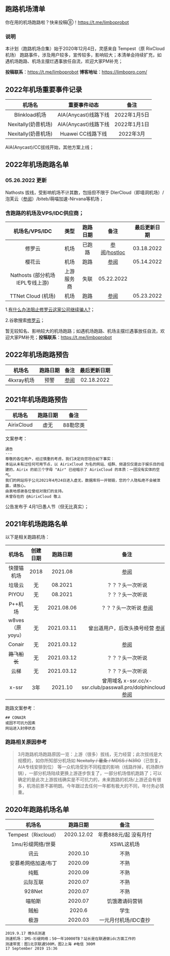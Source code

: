 ## 跑路机场清单

你在用的机场跑路啦？快来投稿⑧！https://t.me/limboprobot

### 说明
本计划（跑路机场合集）始于2020年12月4日，灵感来自 Tempest（原 RixCloud 机场） 跑路事件，涉及用户较多，宣传较多，影响较大；本清单会持续扩充，如遇机场跑路、机场主摆烂遇事放任自流，欢迎大家PM补充；

**投稿联系**：https://t.me/limboprobot
**博客地址**：https://limbopro.com/

## 2022年机场重要事件记录

|       机场名        |     重要事件动态     |     备注     |
| :-----------------: | :------------------: | :----------: |
|    Blinkload机场    | AIA(Anycast)线路下线 | 2022年1月5日 |
| Nexitally(奶昔机场) | AIA(Anycast)线路下线 | 2022年1月1日 |
| Nexitally(奶昔机场) |      Huawei CC线路下线      |  2022年3月   |


AIA(Anycast)/CC拔线开始，其他方案上线；

## 2022年机场跑路名单

### 05.26.2022 更新

 Nathosts 拔线，受影响机场不计其数，包括但不限于 DlerCloud（即墙洞机场）/泡芙云（[参阅]([url](https://t.me/airportbbq/15929))）/biteb/萌喵加速-Nirvana等机场；

### 含跑路的机场及VPS/IDC供应商；

|         机场名/VPS/IDC          |    类型    | 跑路日期 |                             备注                             | 最后更新日期 |
| :-----------------------------: | :--------: | :------: | :----------------------------------------------------------: | :----------: |
|             修罗云              |    机场    |  已跑路  | [参阅](https://t.me/airportbbq/14425)/[hostloc](https://hostloc.com/thread-972948-1-1.html) |  03.18.2022  |
|             樱花云              |    机场    |   跑路   |            [参阅](https://t.me/airportbbq/15700)             |  05.14.2022  |
| Nathosts (部分机场IEPL专线上游) | 上游服务商 |   失联   |                          05.22.2022                          |              |
|       TTNet Cloud (机场)        |    机场    |   跑路   |            [参阅](https://t.me/airportbbq/15918)             |  05.23.2022  |



1.[有什么办法阻止修罗云这家公司继续骗人?](https://hostloc.com/thread-972948-1-1.html)；

2.谷歌搜索[修罗云](https://www.google.com.hk/search?q=%E4%BF%AE%E7%BD%97%E4%BA%91%E8%B7%91%E8%B7%AF)；

暂无较知名、影响较大的机场跑路；如遇机场跑路、机场主摆烂遇事放任自流，欢迎大家PM补充；**投稿联系**：https://t.me/limboprobot


## 2022年机场跑路预告

|   机场名   | 跑路日期 |                 备注                  | 最后更新日期 |
| :--------: | :------: | :-----------------------------------: | :----------: |
| 4kxray机场 |   预警   | [参阅](https://t.me/airportbbq/13963) |  02.18.2022  |


## 2021年机场跑路预告


|   机场名   | 跑路日期 |     备注     |
| :--------: | :------: | :----------: |
| AirixCloud |   虚无   |   88勒您类   |


文案参考：

```
通告
---
尊敬的各位用户，经过慎重的考虑，我们决定向您坦白如下事实：
本站从未有过任何可用节点，以 AirixCloud 为名的网站、组群、频道仅仅是出于娱乐目的组建的，Airix 的前三个字母 "Air" 已经暗示了 AirixCloud 的本质：一团没有实体的空气。
我们的网站将于公元2021年4月24日进入虚无，数据库将一并销毁，您的个人隐私绝不会被泄露，请放心。
由衷地感谢各位曾经对我们的支持。
未曾存在的 @AirixCloud 敬上
```

公告发布于 4月1日愚人节（但无比真实）；

## 2021年机场跑路名单

以下是相关跑路机场：

|     机场名      | 创建日期 |  跑路日期  |                             备注                             |
| :-------------: | :------: | :--------: | :----------------------------------------------------------: |
|   快狸猫机场    |   2018   |  2021.08   |      [参阅](https://hostloc.com/thread-882432-1-1.html)      |
|     垃圾云      |    无    |  08.2021   |                       ？？？头一次听说                       |
|      PIYOU      |    无    |  08.2021   |                       ？？？头一次听说                       |
|     P++机场     |    无    | 2021.08.06 |    ？？？头一次听说 [参阅](https://t.me/airportbbq/7776)     |
| w8ves（原yoyu） |    无    | 2021.03.11 | 曾出道用户，后改头换号经营 [参阅](https://www.google.com/search?q=yoyu%E6%9C%BA%E5%9C%BA%E4%BA%8B%E4%BB%B6) |
|     Conair      |    无    | 2021.03.12 |            [参阅](https://t.me/QuanXApp/1189768)             |
|  ~~路飞船长~~   |    无    | 2021.03.12 |                       ？？？头一次听说                       |
|      云梯       |    无    | 2021.03.12 |                       ？？？头一次听说                       |
|      x-ssr      |   3年    |  2021.10   | 曾用域名 x-ssr.cc/x-ssr.club/passwall.pro/dolphincloud.cc [参阅](https://t.me/airportbbq/11107) |




跑路文案参考：

```
## CONAIR
或因不可抗力因素
网站进入封停状态
```

### 跑路相关原因参考
> 3月跑路机场跑路原因一览：上游（很多）拔线，无力经营；此次拔线是大规模的，如你所知部分机场如 ~~Nexitally / 薯条 / MDSS / N3RO~~（已恢复，AIA专线安排到位） 等一众机场受到不同程度的影响（线路炸掉，机场群炸锅），一部分机场陆续更换上游逐步恢复了，一部分机场借机跑路了；可以确定的是此次上游拔线确实是不可抗力的，未来跑路的机场/上游还会有很多，机场前景不甚明朗。今年跟过去任何一年都有极大的不同，年付务必慎重。

## 2020年跑路机场名单

|       机场名        |  跑路日期  |         备注          |
| :-----------------: | :--------: | :-------------------: |
| Tempest（Rixcloud） | 2020.12.02 | 年费888元/起 没有月付 |
|  1ms/衫缇网络/世葵  |            |      XSWL这机场       |
|        讯云         |  2020.10   |         不熟          |
| 安慕希网络加速/布丁 |  2020.09   |         不熟          |
|        纯甄         |  2020.09   |         不熟          |
|      云际互联       |  2020.07   |         不熟          |
|       928Net        |  2020.07   |         不熟          |
|       喵帕斯        |  2020.07   |    饥饿邀请码营销     |
|        贼船         |   2020.6   |         学生          |
|        极游         |  2020.03   | 一元月付机场/IDC查抄  |


```
2019.9.17 晚9点测速
测速机场：1MS-衫缇网络；50一年10000TB？站长是在联通做idc方面工作的
测速带宽：图1北京联通500M，图2上海 #电信 300M
17 September 2019 15:36
```

